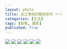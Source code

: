 ```yaml
---
layout: photo
title: 吕立青拍的壁纸系列（一）
categories: [生活]
tags: [爱情, 摄影]
published: True
---
```


![](https://cdn.jsdelivr.net/gh/jimmylv/images/images/S50615-150245.jpg)
![](https://cdn.jsdelivr.net/gh/jimmylv/images/images/S50616-152521.jpg)
![](https://cdn.jsdelivr.net/gh/jimmylv/images/images/S50616-160623.jpg)
![](https://cdn.jsdelivr.net/gh/jimmylv/images/images/S50616-160636.jpg)
![](https://cdn.jsdelivr.net/gh/jimmylv/images/images/S50616-160846.jpg)
![](https://cdn.jsdelivr.net/gh/jimmylv/images/images/S50616-160912.jpg)
